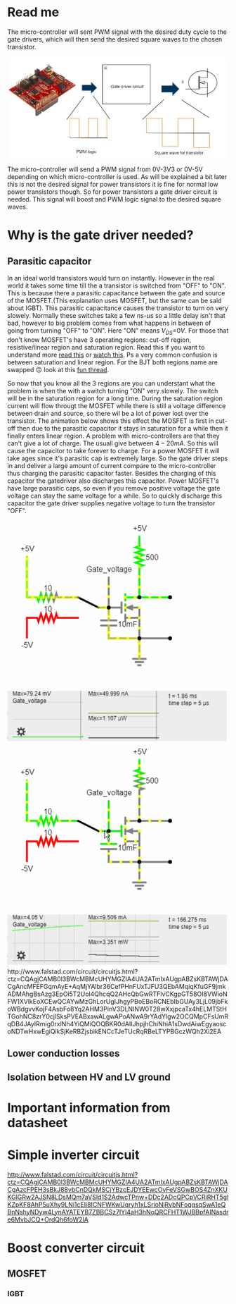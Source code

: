 # Read me

The micro-controller will sent PWM signal with the desired duty cycle to the gate drivers, which will then send the  desired square waves to the chosen transistor.

<img src="Images/Switching_toplevel.jpg" width=600 >

The micro-controller will send a PWM signal from 0V-3V3 or 0V-5V depending on which micro-controller is used. As will be explained a bit later this  is not the desired signal for power transistors it is fine for normal low power transistors though. So for power transistors a gate driver circuit is needed. This signal will boost and PWM logic signal to the desired square waves.

# Why is the gate driver needed?


## Parasitic capacitor
In an ideal world transistors would turn on instantly. However in the real world it takes some time till the a transistor is switched from "OFF" to "ON". This is because there a parasitic capacitance between the gate and source of the MOSFET.(This explanation uses MOSFET, but the same can be said about IGBT). This parasitic capacitance causes the transistor to turn on very slowely. Normally these switches take a few $ns$-$us$ so a little delay isn't that bad, however to big problem comes from what happens in between of going from turning "OFF" to "ON". Here "ON" means $V_{DS}$=$0V$. For those that don't know MOSFET's have 3 operating regions: cut-off region, resistive/linear region and saturation region. Read this if you want to understand more [read this](http://electricalarticle.com/power-mosfet-construction-operation-iv-characteristic/) or [watch this](https://www.youtube.com/watch?v=o3M2sOCGCKs). Ps a very common confusion is between saturation and linear region. For the BJT both regions name are swapped 🙃 look at this [fun thread](https://electronics.stackexchange.com/questions/498561/in-which-region-should-a-mosfet-be-operated-as-a-switch). 

So now that you know all the 3 regions are you can understant what the problem is when the with a switch turning "ON" very slowely. The switch will be in the saturation region for a long time. During the saturation region current will flow througt the MOSFET while there is still a voltage difference between drain and source, so there wil be a lot of power lost over the transistor. The animation below shows this effect the MOSFET is first in cut-off then due to the parasitic capacitor it stays in saturation for a while then it finally enters linear region. A problem with micro-controllers are that they can't give a lot of charge. The usuall give between $4-20mA$. So this will cause the capacitor to take forever to charge. For a power MOSFET it will take ages since it's parasitic cap is extremely large. So the gate driver steps in and deliver a large amount of current compare to the micro-controller thus charging the parasitic capacitor faster. Besides the charging of this capacitor the gatedriver also discharges this capacitor. Power MOSFET's have large parasitic caps, so even if you remove positive voltage the gate voltage can stay the same voltage for a while. So to quickly discharge this capacitor the gate driver supplies negative voltage to turn the transistor "OFF".  

<img src="Images/Power_Loss_Resistive_Regen.gif " width=500 >
<br>
<img src="Images/Negative_gate_voltage.gif " width=500 >
<br>
http://www.falstad.com/circuit/circuitjs.html?ctz=CQAgjCAMB0l3BWcMBMcUHYMGZIA4UA2ATmIxAUgpABZsKBTAWjDACgAncMFEFGqmAyE+AqMjYAlbr36CefPHnFUxTJFU3QEbAMqiqKfuGF9jmkADMAhgBsAzg3EpOi5T2Uol4QhcqQ2AHcQbGwRTFlvCKgpGT58OI8VWioNFW1XVlkEoXCEwQCAYwMzGhLorUgIJhgyPBoEBoRCNEbIbGUAy3LjL09jbFkoWBdgvvKojF4AsbFo8Yq2AHM3PinV3DLNINW0T28wXxjpcaTx4hELMTStHTGohNC8zrY0cjlSksPVEABxawALgwAPoANwA9rYAdYlgw2OCQMpCFsUmRqDB4JAyIRmig0rxlNh4YiQMiQOQBKR0dAIIJhpjhChiNhiA1sDwdAiwEgyaoscoNDTwHxwEgiQikSjKeRBZjsbikENCcTJeTUcRqRBeLTYPBGczWQh2Xi2EA

## Lower conduction losses

## Isolation between HV and LV ground

# Important information from datasheet


# Simple inverter circuit

http://www.falstad.com/circuit/circuitjs.html?ctz=CQAgjCAMB0l3BWcMBMcUHYMGZIA4UA2ATmIxAUgpABZsKBTAWjDACgAzcFPEH3sBkJ88vbCnDQkMSCjYBzcEJDYEEwcOyFeVSGwBOS4ZnXKUKGlGRw2AJSN8LDsMQm7aVSld1S2AdwcTPnw+DDc2ADcQPCpVCRiRHT5glKZpKF8AhP5uXhy9LNi1cEIi8ICNFWKwUqryh1xLSrioNjRybNFoqgsqSwA1eQBnNshyNDyw4LynAYATEYB7ZBBCSz7IYl4aH3hNoQRCFHT1WJBBpfAINasdre6MvbJCQ+OrdQh6foW2IA

# Boost converter circuit

## MOSFET
 
### IGBT
 
